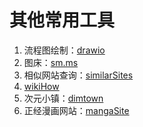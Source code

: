 # 其他常用工具

1. 流程图绘制：[drawio](https://app.diagrams.net/)
2. 图床：[sm.ms](https://sm.ms/)
3. 相似网站查询：[similarSites](https://cn.similarsites.com/)
4. [wikiHow](https://www.wikihow.com/Main-Page)
5. 次元小镇：[dimtown](https://dimtown.com/)
6. 正经漫画网站：[mangaSite](https://18comic.org/)